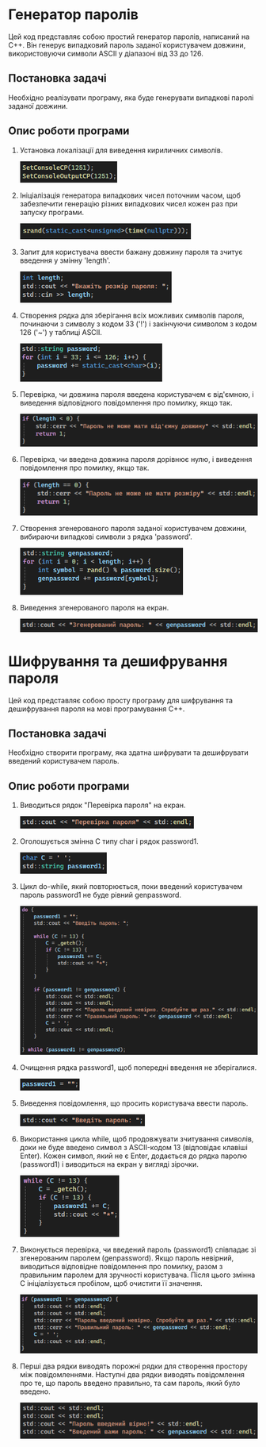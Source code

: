 # Генератор паролів

Цей код представляє собою простий генератор паролів, написаний на C++. Він генерує випадковий пароль заданої користувачем довжини, використовуючи символи ASCII у діапазоні від 33 до 126.

## Постановка задачі

Необхідно реалізувати програму, яка буде генерувати випадкові паролі заданої довжини.

## Опис роботи програми

1. Установка локалізації для виведення кириличних символів.

   ![1](https://github.com/TeslenkoPavlo/Implementation-of-a-simple-password-generation-algorithm-in-C/blob/main/PNG/1.1.png)

2. Ініціалізація генератора випадкових чисел поточним часом, щоб забезпечити генерацію різних випадкових чисел кожен раз при запуску програми.

   ![2](https://github.com/TeslenkoPavlo/Implementation-of-a-simple-password-generation-algorithm-in-C/blob/main/PNG/2.png)
   
3. Запит для користувача ввести бажану довжину пароля та зчитує введення у змінну 'length'.

   ![3](https://github.com/TeslenkoPavlo/Implementation-of-a-simple-password-generation-algorithm-in-C/blob/main/PNG/3.png)

4. Створення рядка для зберігання всіх можливих символів пароля, починаючи з символу з кодом 33 ('!') і закінчуючи символом з кодом 126 ('~') у таблиці ASCII.

   ![4](https://github.com/TeslenkoPavlo/Implementation-of-a-simple-password-generation-algorithm-in-C/blob/main/PNG/4.png)

5. Перевірка, чи довжина пароля введена користувачем є від'ємною, і виведення відповідного повідомлення про помилку, якщо так.

   ![5](https://github.com/TeslenkoPavlo/Implementation-of-a-simple-password-generation-algorithm-in-C/blob/main/PNG/5.png)

6. Перевірка, чи введена довжина пароля дорівнює нулю, і виведення повідомлення про помилку, якщо так.

    ![6](https://github.com/TeslenkoPavlo/Implementation-of-a-simple-password-generation-algorithm-in-C/blob/main/PNG/6.png)

7. Створення згенерованого пароля заданої користувачем довжини, вибираючи випадкові символи з рядка 'password'.

    ![7](https://github.com/TeslenkoPavlo/Implementation-of-a-simple-password-generation-algorithm-in-C/blob/main/PNG/7.png)

8. Виведення згенерованого пароля на екран.

    ![8](https://github.com/TeslenkoPavlo/Implementation-of-a-simple-password-generation-algorithm-in-C/blob/main/PNG/8.png)

# Шифрування та дешифрування пароля

Цей код представляє собою просту програму для шифрування та дешифрування пароля на мові програмування C++.

## Постановка задачі

Необхідно створити програму, яка здатна шифрувати та дешифрувати введений користувачем пароль.

## Опис роботи програми

1. Виводиться рядок "Перевірка пароля" на екран.

   ![9](https://github.com/TeslenkoPavlo/Implementation-of-a-simple-password-generation-algorithm-in-C/blob/main/PNG/9.png)
   
2. Оголошується змінна C типу char і рядок password1.

   ![10](https://github.com/TeslenkoPavlo/Implementation-of-a-simple-password-generation-algorithm-in-C/blob/main/PNG/10.png)
   
3. Цикл do-while, який повторюється, поки введений користувачем пароль password1 не буде рівний genpassword.

   ![11](https://github.com/TeslenkoPavlo/Implementation-of-a-simple-password-generation-algorithm-in-C/blob/main/PNG/11.png)
   
4. Очищення рядка password1, щоб попередні введення не зберігалися.

   ![12](https://github.com/TeslenkoPavlo/Implementation-of-a-simple-password-generation-algorithm-in-C/blob/main/PNG/12.png)
   
5. Виведення повідомлення, що просить користувача ввести пароль.

   ![13](https://github.com/TeslenkoPavlo/Implementation-of-a-simple-password-generation-algorithm-in-C/blob/main/PNG/13.png)
   
6.  Використання цикла while, щоб продовжувати зчитування символів, доки не буде введено символ з ASCII-кодом 13 (відповідає клавіші Enter). Кожен символ, який не є Enter, додається до рядка паролю (password1) і виводиться на екран у вигляді зірочки.
      
      ![14](https://github.com/TeslenkoPavlo/Implementation-of-a-simple-password-generation-algorithm-in-C/blob/main/PNG/14.png)
7. Виконується перевірка, чи введений пароль (password1) співпадає зі згенерованим паролем (genpassword). Якщо пароль невірний, виводиться відповідне повідомлення про помилку, разом з правильним паролем для зручності користувача. Після цього змінна C ініціалізується пробілом, щоб очистити її значення.

    ![15](https://github.com/TeslenkoPavlo/Implementation-of-a-simple-password-generation-algorithm-in-C/blob/main/PNG/15.png)
    
8. Перші два рядки виводять порожні рядки для створення простору між повідомленнями. Наступні два рядки виводять повідомлення про те, що пароль введено правильно, та сам пароль, який було введено.

    ![16](https://github.com/TeslenkoPavlo/Implementation-of-a-simple-password-generation-algorithm-in-C/blob/main/PNG/16.png)
    
